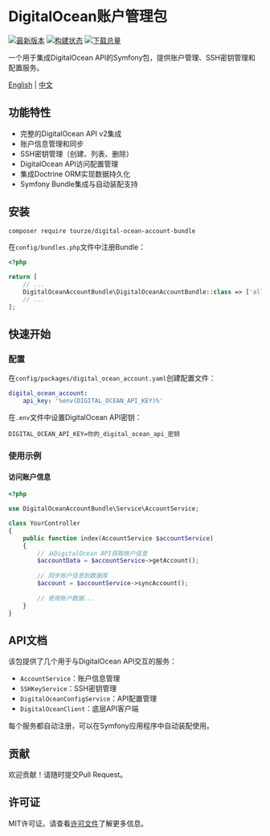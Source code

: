 # DigitalOcean账户管理包

[![最新版本](https://img.shields.io/packagist/v/tourze/digital-ocean-account-bundle.svg?style=flat-square)](https://packagist.org/packages/tourze/digital-ocean-account-bundle)
[![构建状态](https://img.shields.io/travis/tourze/digital-ocean-account-bundle/master.svg?style=flat-square)](https://travis-ci.org/tourze/digital-ocean-account-bundle)
[![下载总量](https://img.shields.io/packagist/dt/tourze/digital-ocean-account-bundle.svg?style=flat-square)](https://packagist.org/packages/tourze/digital-ocean-account-bundle)

一个用于集成DigitalOcean API的Symfony包，提供账户管理、SSH密钥管理和配置服务。

[English](README.md) | [中文](README.zh-CN.md)

## 功能特性

- 完整的DigitalOcean API v2集成
- 账户信息管理和同步
- SSH密钥管理（创建、列表、删除）
- DigitalOcean API访问配置管理
- 集成Doctrine ORM实现数据持久化
- Symfony Bundle集成与自动装配支持

## 安装

```bash
composer require tourze/digital-ocean-account-bundle
```

在`config/bundles.php`文件中注册Bundle：

```php
<?php

return [
    // ...
    DigitalOceanAccountBundle\DigitalOceanAccountBundle::class => ['all' => true],
    // ...
];
```

## 快速开始

### 配置

在`config/packages/digital_ocean_account.yaml`创建配置文件：

```yaml
digital_ocean_account:
    api_key: '%env(DIGITAL_OCEAN_API_KEY)%'
```

在`.env`文件中设置DigitalOcean API密钥：

```
DIGITAL_OCEAN_API_KEY=你的_digital_ocean_api_密钥
```

### 使用示例

#### 访问账户信息

```php
<?php

use DigitalOceanAccountBundle\Service\AccountService;

class YourController
{
    public function index(AccountService $accountService)
    {
        // 从DigitalOcean API获取账户信息
        $accountData = $accountService->getAccount();
        
        // 同步账户信息到数据库
        $account = $accountService->syncAccount();
        
        // 使用账户数据...
    }
}
```

## API文档

该包提供了几个用于与DigitalOcean API交互的服务：

- `AccountService`：账户信息管理
- `SSHKeyService`：SSH密钥管理
- `DigitalOceanConfigService`：API配置管理
- `DigitalOceanClient`：底层API客户端

每个服务都自动注册，可以在Symfony应用程序中自动装配使用。

## 贡献

欢迎贡献！请随时提交Pull Request。

## 许可证

MIT许可证。请查看[许可文件](LICENSE)了解更多信息。

